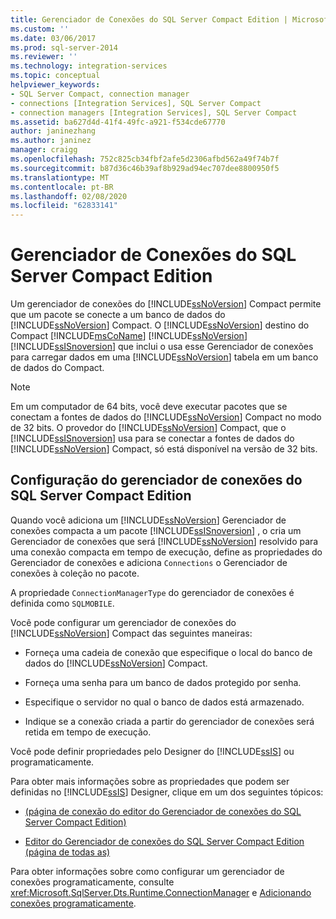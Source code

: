 ```yaml
---
title: Gerenciador de Conexões do SQL Server Compact Edition | Microsoft Docs
ms.custom: ''
ms.date: 03/06/2017
ms.prod: sql-server-2014
ms.reviewer: ''
ms.technology: integration-services
ms.topic: conceptual
helpviewer_keywords:
- SQL Server Compact, connection manager
- connections [Integration Services], SQL Server Compact
- connection managers [Integration Services], SQL Server Compact
ms.assetid: ba627d4d-41f4-49fc-a921-f534cde67770
author: janinezhang
ms.author: janinez
manager: craigg
ms.openlocfilehash: 752c825cb34fbf2afe5d2306afbd562a49f74b7f
ms.sourcegitcommit: b87d36c46b39af8b929ad94ec707dee8800950f5
ms.translationtype: MT
ms.contentlocale: pt-BR
ms.lasthandoff: 02/08/2020
ms.locfileid: "62833141"
---
```

# <a name="sql-server-compact-edition-connection-manager"></a>Gerenciador de Conexões do SQL Server Compact Edition
  Um gerenciador de conexões do [!INCLUDE[ssNoVersion](../../includes/ssnoversion-md.md)] Compact permite que um pacote se conecte a um banco de dados do [!INCLUDE[ssNoVersion](../../includes/ssnoversion-md.md)] Compact. O [!INCLUDE[ssNoVersion](../../includes/ssnoversion-md.md)] destino do Compact [!INCLUDE[msCoName](../../includes/msconame-md.md)] [!INCLUDE[ssNoVersion](../../includes/ssnoversion-md.md)] [!INCLUDE[ssISnoversion](../../includes/ssisnoversion-md.md)] que inclui o usa esse Gerenciador de conexões para carregar dados em uma [!INCLUDE[ssNoVersion](../../includes/ssnoversion-md.md)] tabela em um banco de dados do Compact.  
  
> [!NOTE]  
>  Em um computador de 64 bits, você deve executar pacotes que se conectam a fontes de dados do [!INCLUDE[ssNoVersion](../../includes/ssnoversion-md.md)] Compact no modo de 32 bits. O provedor do [!INCLUDE[ssNoVersion](../../includes/ssnoversion-md.md)] Compact, que o [!INCLUDE[ssISnoversion](../../includes/ssisnoversion-md.md)] usa para se conectar a fontes de dados do [!INCLUDE[ssNoVersion](../../includes/ssnoversion-md.md)] Compact, só está disponível na versão de 32 bits.  
  
## <a name="configuration-the-sql-server-compact-edition-connection-manager"></a>Configuração do gerenciador de conexões do SQL Server Compact Edition  
 Quando você adiciona um [!INCLUDE[ssNoVersion](../../includes/ssnoversion-md.md)] Gerenciador de conexões compacta a um pacote [!INCLUDE[ssISnoversion](../../includes/ssisnoversion-md.md)] , o cria um Gerenciador de conexões que será [!INCLUDE[ssNoVersion](../../includes/ssnoversion-md.md)] resolvido para uma conexão compacta em tempo de execução, define as propriedades do Gerenciador de conexões e adiciona `Connections` o Gerenciador de conexões à coleção no pacote.  
  
 A propriedade `ConnectionManagerType` do gerenciador de conexões é definida como `SQLMOBILE`.  
  
 Você pode configurar um gerenciador de conexões do [!INCLUDE[ssNoVersion](../../includes/ssnoversion-md.md)] Compact das seguintes maneiras:  
  
-   Forneça uma cadeia de conexão que especifique o local do banco de dados do [!INCLUDE[ssNoVersion](../../includes/ssnoversion-md.md)] Compact.  
  
-   Forneça uma senha para um banco de dados protegido por senha.  
  
-   Especifique o servidor no qual o banco de dados está armazenado.  
  
-   Indique se a conexão criada a partir do gerenciador de conexões será retida em tempo de execução.  
  
 Você pode definir propriedades pelo Designer do [!INCLUDE[ssIS](../../includes/ssis-md.md)] ou programaticamente.  
  
 Para obter mais informações sobre as propriedades que podem ser definidas no [!INCLUDE[ssIS](../../includes/ssis-md.md)] Designer, clique em um dos seguintes tópicos:  
  
-   [&#40;página de conexão do editor do Gerenciador de conexões do SQL Server Compact Edition&#41;](../sql-server-compact-edition-connection-manager-editor-connection-page.md)  
  
-   [Editor do Gerenciador de conexões do SQL Server Compact Edition &#40;página de todas as&#41;](../sql-server-compact-edition-connection-manager-editor-all-page.md)  
  
 Para obter informações sobre como configurar um gerenciador de conexões programaticamente, consulte <xref:Microsoft.SqlServer.Dts.Runtime.ConnectionManager> e [Adicionando conexões programaticamente](../building-packages-programmatically/adding-connections-programmatically.md).  
  
  
